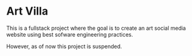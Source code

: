 # Art Villa

This is a fullstack project where the goal is to create an art social media website using best sofware engineering practices.

However, as of now this project is suspended.
